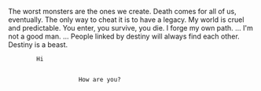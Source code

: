 




The worst monsters are the ones we create.
Death comes for all of us, eventually. The only way to cheat it is to have a legacy.
My world is cruel and predictable. You enter, you survive, you die.
I forge my own path. ...
I'm not a good man. ...
People linked by destiny will always find each other.
Destiny is a beast.



            Hi 


                        How are you?